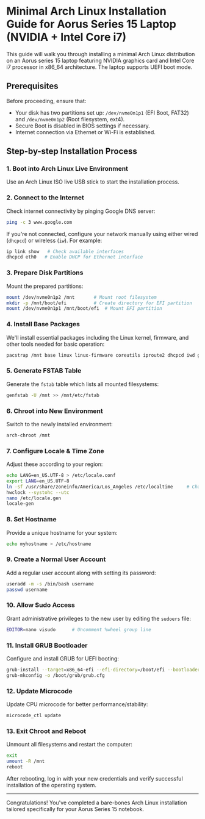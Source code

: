 
# Minimal Arch Linux Installation Guide for Aorus Series 15 Laptop (NVIDIA + Intel Core i7)

This guide will walk you through installing a minimal Arch Linux distribution on an Aorus series 15 laptop featuring NVIDIA graphics card and Intel Core i7 processor in x86_64 architecture. The laptop supports UEFI boot mode.

## Prerequisites

Before proceeding, ensure that:
* Your disk has two partitions set up: `/dev/nvme0n1p1` (EFI Boot, FAT32) and `/dev/nvme0n1p2` (Root filesystem, ext4).
* Secure Boot is disabled in BIOS settings if necessary.
* Internet connection via Ethernet or Wi-Fi is established.

## Step-by-step Installation Process

### 1. Boot into Arch Linux Live Environment
Use an Arch Linux ISO live USB stick to start the installation process.

### 2. Connect to the Internet
Check internet connectivity by pinging Google DNS server:
```bash
ping -c 3 www.google.com
```
If you're not connected, configure your network manually using either wired (`dhcpcd`) or wireless (`iw`). For example:
```bash
ip link show   # Check available interfaces
dhcpcd eth0   # Enable DHCP for Ethernet interface
```

### 3. Prepare Disk Partitions
Mount the prepared partitions:
```bash
mount /dev/nvme0n1p2 /mnt       # Mount root filesystem
mkdir -p /mnt/boot/efi          # Create directory for EFI partition
mount /dev/nvme0n1p1 /mnt/boot/efi  # Mount EFI partition
```

### 4. Install Base Packages
We'll install essential packages including the Linux kernel, firmware, and other tools needed for basic operation:
```bash
pacstrap /mnt base linux linux-firmware coreutils iproute2 dhcpcd iwd grub sudo nano fastfetch util-linux nvidia nvidia-utils efibootmgr os-prober intel-ucode
```

### 5. Generate FSTAB Table
Generate the `fstab` table which lists all mounted filesystems:
```bash
genfstab -U /mnt >> /mnt/etc/fstab
```

### 6. Chroot into New Environment
Switch to the newly installed environment:
```bash
arch-chroot /mnt
```

### 7. Configure Locale & Time Zone
Adjust these according to your region:
```bash
echo LANG=en_US.UTF-8 > /etc/locale.conf
export LANG=en_US.UTF-8
ln -sf /usr/share/zoneinfo/America/Los_Angeles /etc/localtime     # Change time zone accordingly
hwclock --systohc --utc
nano /etc/locale.gen
locale-gen
```

### 8. Set Hostname
Provide a unique hostname for your system:
```bash
echo myhostname > /etc/hostname
```

### 9. Create a Normal User Account
Add a regular user account along with setting its password:
```bash
useradd -m -s /bin/bash username
passwd username
```

### 10. Allow Sudo Access
Grant administrative privileges to the new user by editing the `sudoers` file:
```bash
EDITOR=nano visudo      # Uncomment %wheel group line
```

### 11. Install GRUB Bootloader
Configure and install GRUB for UEFI booting:
```bash
grub-install --target=x86_64-efi --efi-directory=/boot/efi --bootloader-id=ArchLinux
grub-mkconfig -o /boot/grub/grub.cfg
```

### 12. Update Microcode
Update CPU microcode for better performance/stability:
```bash
microcode_ctl update
```

### 13. Exit Chroot and Reboot
Unmount all filesystems and restart the computer:
```bash
exit
umount -R /mnt
reboot
```

After rebooting, log in with your new credentials and verify successful installation of the operating system.

---

Congratulations! You've completed a bare-bones Arch Linux installation tailored specifically for your Aorus Series 15 notebook.
